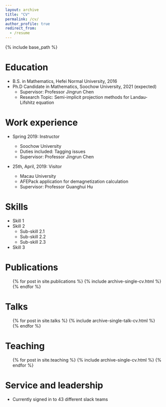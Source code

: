 ```yaml
---
layout: archive
title: "CV"
permalink: /cv/
author_profile: true
redirect_from:
  - /resume
---
```


{% include base_path %}

Education
======
* B.S. in Mathematics, Hefei Normal University, 2016
* Ph.D Candidate in Mathematics, Soochow University, 2021 (expected)
  * Supervisor: Professor Jingrun Chen
  * Research Topic: Semi-implicit projection methods for Landau-Lifshitz equation

Work experience
======
* Spring 2019: Instructor
  * Soochow University
  * Duties included: Tagging issues
  * Supervisor: Professor Jingrun Chen

* 25th, April, 2019: Visitor
  * Macau University
  * AFEPack application for demagnetization calculation
  * Supervisor: Professor Guanghui Hu
  
Skills
======
* Skill 1
* Skill 2
  * Sub-skill 2.1
  * Sub-skill 2.2
  * Sub-skill 2.3
* Skill 3

Publications
======
  <ul>{% for post in site.publications %}
    {% include archive-single-cv.html %}
  {% endfor %}</ul>
  
Talks
======
  <ul>{% for post in site.talks %}
    {% include archive-single-talk-cv.html %}
  {% endfor %}</ul>
  
Teaching
======
  <ul>{% for post in site.teaching %}
    {% include archive-single-cv.html %}
  {% endfor %}</ul>
  
Service and leadership
======
* Currently signed in to 43 different slack teams
